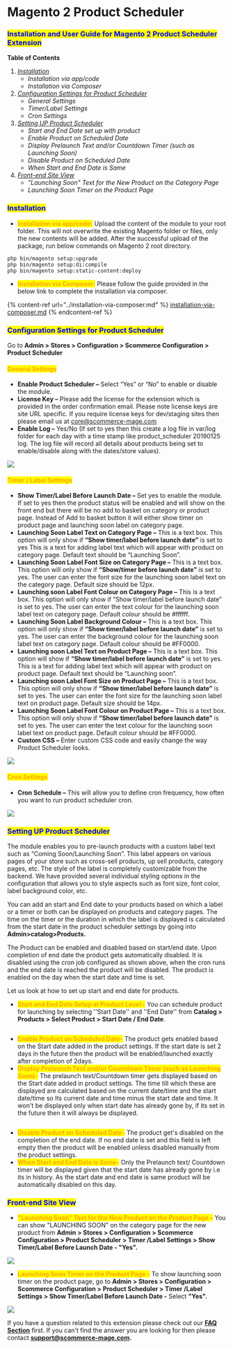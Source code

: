 # Magento 2 Product Scheduler

### <mark style="color:blue;">Installation and User Guide for Magento 2 Product Scheduler Extension</mark>

**Table of Contents**

1. [_Installation_ ](magento-2-product-scheduler.md#\_bookmark0)
   * _Installation via app/code_&#x20;
   * _Installation via Composer_
2. [_Configuration Settings for Product Scheduler_ ](magento-2-product-scheduler.md#\_bookmark3)
   * _General Settings_&#x20;
   * _Timer/Label Settings_&#x20;
   * _Cron Settings_&#x20;
3. [_Setting UP Product Scheduler_](magento-2-product-scheduler.md#setting-up-product-scheduler)
   * _Start and End Date set up with product_&#x20;
   * _Enable Product on Scheduled Date_
   * _Display Prelaunch Text and/or Countdown Timer (such as Launching Soon)_
   * _Disable Product on Scheduled Date_
   * _When Start and End Date is Same_
4. [_Front-end Site View_ ](magento-2-product-scheduler.md#\_bookmark8)
   * _"Launching Soon" Text for the New Product on the Category Page_&#x20;
   * _Launching Soon Timer on the Product Page_&#x20;

### <mark style="color:blue;">Installation</mark> <a href="#bookmark0" id="bookmark0"></a>

* <mark style="color:orange;">**Installation via app/code:**</mark> Upload the content of the module to your root folder. This will not overwrite the existing Magento folder or files, only the new contents will be added. After the successful upload of the package, run below commands on Magento 2 root directory.

```
php bin/magento setup:upgrade
php bin/magento setup:di:compile
php bin/magento setup:static-content:deploy
```

* <mark style="color:orange;">**Installation via Composer:**</mark> Please follow the guide provided in the below link to complete the installation via composer.

{% content-ref url="../installation-via-composer.md" %}
[installation-via-composer.md](../installation-via-composer.md)
{% endcontent-ref %}

### <mark style="color:blue;">Configuration Settings for Product Scheduler</mark> <a href="#bookmark3" id="bookmark3"></a>

Go to **Admin > Stores > Configuration > Scommerce Configuration > Product Scheduler**

#### <mark style="color:orange;">General Settings</mark> <a href="#bookmark4" id="bookmark4"></a>

* **Enable Product Scheduler –** Select “Yes” or “No” to enable or disable the module.
* **License Key –** Please add the license for the extension which is provided in the order confirmation email. Please note license keys are site URL specific. If you require license keys for dev/staging sites then please email us at [core@scommerce-mage.com](mailto:core@scommerce-mage.com)
* **Enable Log –** Yes/No (If set to yes then this create a log file in var/log folder for each day with a time stamp like product\_scheduler 20190125 log. The log file will record all details about products being set to enable/disable along with the dates/store values).

![](../../.gitbook/assets/general\_pscheduler.png)

#### <mark style="color:orange;">Timer / Label Settings</mark> <a href="#bookmark5" id="bookmark5"></a>

* **Show Timer/Label Before Launch Date –** Set yes to enable the module. If set to yes then the product status will be enabled and will show on the front end but there will be no add to basket on category or product page. Instead of Add to basket button it will either show timer on product page and launching soon label on category page.
* **Launching Soon Label Text on Category Page –** This is a text box. This option will only show if **“Show timer/label before launch date”** is set to yes This is a text for adding label text which will appear with product on category page. Default text should be “Launching Soon”.
* **Launching Soon Label Font Size on Category Page –** This is a text box. This option will only show if **“Show/timer before launch date”** is set to yes. The user can enter the font size for the launching soon label text on the category page. Default size should be 12px.
* **Launching soon Label Font Colour on Category Page –** This is a text box. This option will only show if “Show timer/label before launch date” is set to yes. The user can enter the text colour for the launching soon label text on category page. Default colour should be #ffffff.
* **Launching Soon Label Background Colour –** This is a text box. This option will only show if **“Show timer/label before launch date”** is set to yes. The user can enter the background colour for the launching soon label text on category page. Default colour should be #FF0000.
* **Launching soon Label Text on Product Page –** This is a text box. This option will show if **“Show timer/label before launch date”** is set to yes. This is a text for adding label text which will appear with product on product page. Default text should be “Launching soon”.
* **Launching soon Label Font Size on Product Page –** This is a text box. This option will only show if **“Show timer/label before launch date”** is set to yes. The user can enter the font size for the launching soon label text on product page. Default size should be 14px.
* **Launching Soon Label Font Colour on Product Page –** This is a text box. This option will only show if **“Show timer/label before launch date”** is set to yes. The user can enter the text colour for the launching soon label text on product page. Default colour should be #FF0000.
* **Custom CSS –** Enter custom CSS code and easily change the way Product Scheduler looks.

![](../../.gitbook/assets/timtable\_scheduler.png)



#### <mark style="color:orange;">Cron Settings</mark> <a href="#bookmark6" id="bookmark6"></a>

* **Cron Schedule –** This will allow you to define cron frequency, how often you want to run product scheduler cron.

![](../../.gitbook/assets/cron\_scheduler.png)

### <mark style="color:blue;">Setting UP Product Scheduler</mark>

The module enables you to pre-launch products with a custom label text such as “Coming Soon/Launching Soon”. This label appears on various pages of your store such as cross-sell products, up sell products, category pages, etc. The style of the label is completely customizable from the backend. We have provided several individual styling options in the configuration that allows you to style aspects such as font size, font color, label background color, etc.

You can add an start and End date to your products based on which a label or a timer or both can be displayed on products and category pages. The time on the timer or the duration in which the label is displayed is calculated from the start date in the product scheduler settings by going into **Admin>catalog>Products.**

The Product can be enabled and disabled based on start/end date. Upon completion of end date the product gets automatically disabled.  It is disabled using the cron job configured as shown above, when the cron runs and the end date is reached the product will be disabled. The product is enabled on the day when the start date and time is set.&#x20;

Let us look at how to set up start and end date for products.&#x20;

* <mark style="color:orange;">**Start and End Date Setup at Product Level -**</mark> You can schedule product for launching by selecting ''Start Date'' and ''End Date'' from **Catalog > Products > Select Product > Start Date / End Date**.&#x20;

<figure><img src="../../.gitbook/assets/image (1) (1).png" alt=""><figcaption></figcaption></figure>

* <mark style="color:orange;">**Enable Product on Scheduled Date-**</mark> The product gets enabled based on the Start date added in the product settings. If the start date is set 2 days in the future then the product will be enabled/launched exactly after completion of 2days.
* <mark style="color:orange;">**Display Prelaunch Text and/or Countdown Timer (such as Launching Soon)-**</mark> The prelaunch text/Countdown timer gets displayed based on the Start date added in product settings. The time till which these are displayed are calculated based on the current date/time and the start date/time so Its current date and time minus the start date and time.  It won't be displayed only when start date has already gone by, if its set in the future then it will always be displayed.&#x20;

<figure><img src="../../.gitbook/assets/image (3).png" alt=""><figcaption></figcaption></figure>

* <mark style="color:orange;">**Disable Product on Scheduled Date-**</mark> The product get's disabled on the completion of the end date. If no end date is set and this field is left empty then the product will be enabled unless disabled manually from the product settings.&#x20;
* <mark style="color:orange;">**When Start and End Date is Same-**</mark> Only the Prelaunch text/ Countdown timer will be displayed given that the start date has already gone by i.e its in history. As the start date and end date is same product will be automatically disabled on this day.&#x20;

### <mark style="color:blue;">Front-end Site View</mark> <a href="#bookmark8" id="bookmark8"></a>

* <mark style="color:orange;">**"Launching Soon" Text for the New Product on the Product Page –**</mark> You can show "LAUNCHING SOON" on the category page for the new product from **Admin > Stores > Configuration > Scommerce Configuration > Product Scheduler > Timer /Label Settings > Show Timer/Label Before Launch Date - "Yes".**

![](../../.gitbook/assets/launchinsoon1.jpg)

* <mark style="color:orange;">**Launching Soon Timer on the Product Page -**</mark> To show launching soon timer on the product page, go to **Admin > Stores > Configuration > Scommerce Configuration > Product Scheduler > Timer /Label Settings > Show Timer/Label Before Launch Date -** Select **"Yes".**

![](../../.gitbook/assets/launchingsoon2.jpg)

If you have a question related to this extension please check out our [**FAQ Section**](https://www.scommerce-mage.com/magento-2-product-scheduler.html#faq) first. If you can't find the answer you are looking for then please contact [**support@scommerce-mage.com**](mailto:core@scommerce-mage.com)**.**
